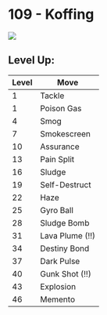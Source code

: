 # 109 - Koffing
![][109]

## Level Up:

Level | Move
---   | ---
  1   | Tackle
  1   | Poison Gas
  4   | Smog
  7   | Smokescreen
 10   | Assurance
 13   | Pain Split
 16   | Sludge
 19   | Self-Destruct
 22   | Haze
 25   | Gyro Ball
 28   | Sludge Bomb
 31   | Lava Plume (!!)
 34   | Destiny Bond
 37   | Dark Pulse
 40   | Gunk Shot (!!)
 43   | Explosion
 46   | Memento



[109]: /img/pokemon/109.png
